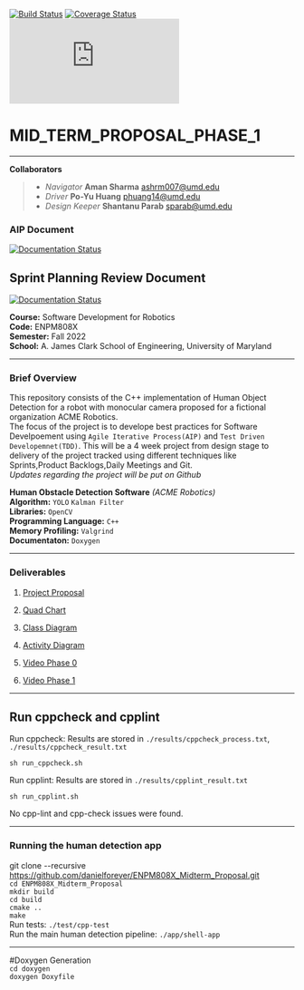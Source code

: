[![Build Status](https://github.com/danielforever/ENPM808X_Midterm_Proposal/actions/workflows/build_and_coveralls.yml/badge.svg)](https://github.com/danielforever/ENPM808X_Midterm_Proposal/actions/workflows/build_and_coveralls.yml)
[![Coverage Status](https://coveralls.io/repos/github/danielforever/ENPM808X_Midterm_Proposal/badge.svg?branch=main)](https://coveralls.io/github/danielforever/ENPM808X_Midterm_Proposal?branch=main)
[![GitHub license](https://badgen.net/github/license/Naereen/Strapdown.js)](LICENSE.md)



# MID_TERM_PROPOSAL_PHASE_1
***
**Collaborators**
> - *Navigator*      **Aman Sharma** <ashrm007@umd.edu>
> - *Driver*         **Po-Yu Huang**  <phuang14@umd.edu>
> - *Design Keeper*  **Shantanu Parab**  <sparab@umd.edu>

### AIP Document 
[![Documentation Status](https://readthedocs.org/projects/ansicolortags/badge/?version=latest)](https://docs.google.com/spreadsheets/d/1YIb6e1S-9IIIN0XqMSaTiWy73bQwWlGtOVpeUz_p5m0/edit?usp=sharing)

## Sprint Planning Review Document
[![Documentation Status](https://readthedocs.org/projects/ansicolortags/badge/?version=latest)](https://docs.google.com/document/d/1yf7floh_fHxyug6Ytcp7xqqo3Nc4zX4OPCIcwfu8p-A/edit?usp=sharing)

**Course:** Software Development for Robotics  
**Code:** ENPM808X  
**Semester:** Fall 2022  
**School:** A. James Clark School of Engineering, University of Maryland  

***
### Brief Overview
This repository consists of the C++ implementation of Human Object Detection for a robot with monocular camera proposed for a fictional organization ACME Robotics.  
The focus of the project is to develope best practices for Software Develpoement using `Agile Iterative Process(AIP)` and `Test Driven Developemnet(TDD)`. This will be a 4 week project from design stage to delivery of the project tracked using different techniques like Sprints,Product Backlogs,Daily Meetings and Git.  
*Updates regarding the project will be put on Github*



**Human Obstacle Detection Software**  *(ACME Robotics)*  
**Algorithm:** `YOLO`  `Kalman Filter`  
**Libraries:** `OpenCV`  
**Programming Language:** `C++`  
**Memory Profiling:** `Valgrind`  
**Documentaton:** `Doxygen`  

***
### Deliverables
1. [Project Proposal](submission/proposal/Proposal.pdf)

2. [Quad Chart](submission/quad_chart/Quad%20Chart.pdf)

3. [Class Diagram](submission/uml/Class%20Dependancy.png)

4. [Activity Diagram](submission/uml/Activity%20Diagram.pdf)

5.  [Video Phase 0](https://youtu.be/RBK_uPH3j8g)

6. [Video Phase 1](https://youtu.be/Oaej38F-kNk)

***
## Run cppcheck and cpplint
Run cppcheck: Results are stored in `./results/cppcheck_process.txt`, `./results/cppcheck_result.txt` 

`sh run_cppcheck.sh`


Run cpplint: Results are stored in `./results/cpplint_result.txt`

`sh run_cpplint.sh`


No cpp-lint and cpp-check issues were found.

***

### Running the human detection app


git clone --recursive https://github.com/danielforever/ENPM808X_Midterm_Proposal.git  
`cd ENPM808X_Midterm_Proposal`  
`mkdir build`  
`cd build`  
`cmake ..`  
`make`  
Run tests: `./test/cpp-test`  
Run the main human detection pipeline: `./app/shell-app`  



***
#Doxygen Generation  
`cd doxygen`  
`doxygen Doxyfile`

